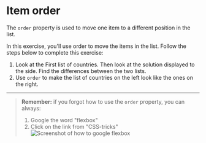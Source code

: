 # Item order

The `order` property is used to move one item to a different position in the list.

In this exercise, you'll use order to move the items in the list. Follow the steps below to complete this exercise:

1. Look at the First list of countries. Then look at the solution displayed to the side. Find the differences between the two lists.
2. Use `order` to make the list of countries on the left look like the ones on the right.

---

> **Remember:** if you forgot how to use the `order` property, you can always:
>
> 1. Google the word "flexbox"
> 2. Click on the link from "CSS-tricks"
>    ![Screenshot of how to google flexbox](/Exercises/html-css-git-exercises/images/14/googling-flexbox.png)
